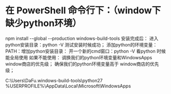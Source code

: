 # 在 PowerShell 命令行下：（window下缺少python环境）
npm install --global --production windows-build-tools
安装完成后：
进入python安装目录：python -V 测试安装时候成功；
添加python的环境变量：
PATH：增加python安装目录：
开一个新的cmd窗口：python -V
看python 时候能全局使用
如果不能使用：
调换我们的python环境变量和WindowsApps window商店的优先级；
确保我们的python环境变量高于 window商店的优先级；


C:\Users\DaFu\.windows-build-tools\python27
%USERPROFILE%\AppData\Local\Microsoft\WindowsApps